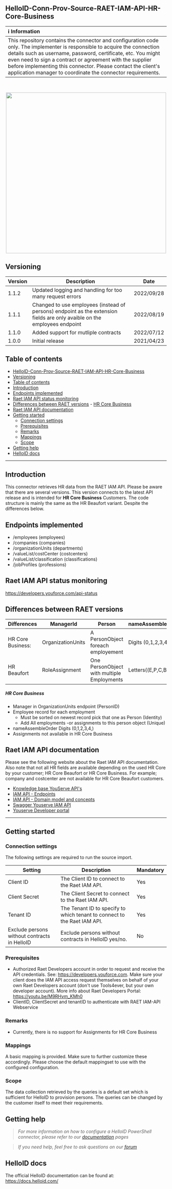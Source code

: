 ## HelloID-Conn-Prov-Source-RAET-IAM-API-HR-Core-Business

| :information_source: Information |
|:---------------------------|
| This repository contains the connector and configuration code only. The implementer is responsible to acquire the connection details such as username, password, certificate, etc. You might even need to sign a contract or agreement with the supplier before implementing this connector. Please contact the client's application manager to coordinate the connector requirements.       |
<br />
<p align="center">
  <img src="https://www.tools4ever.nl/connector-logos/vismayouserve-logo.png" width="500">
</p>

## Versioning
| Version | Description | Date |
| - | - | - |
| 1.1.2   | Updated logging and handling for too many request errors | 2022/09/28  |
| 1.1.1   | Changed to use employees (instead of persons) endpoint as the extension fields are only avaible on the employees endpoint | 2022/08/19  |
| 1.1.0   | Added support for mutliple contracts | 2022/07/12  |
| 1.0.0   | Initial release | 2021/04/23  |

## Table of contents
- [HelloID-Conn-Prov-Source-RAET-IAM-API-HR-Core-Business](#helloid-conn-prov-source-raet-iam-api-hr-core-business)
- [Versioning](#versioning)
- [Table of contents](#table-of-contents)
- [Introduction](#introduction)
- [Endpoints implemented](#endpoints-implemented)
- [Raet IAM API status monitoring](#raet-iam-api-status-monitoring)
- [Differences between RAET versions](#differences-between-raet-versions)
      - [HR Core Business](#hr-core-business)
- [Raet IAM API documentation](#raet-iam-api-documentation)
- [Getting started](#getting-started)
  - [Connection settings](#connection-settings)
  - [Prerequisites](#prerequisites)
  - [Remarks](#remarks)
  - [Mappings](#mappings)
  - [Scope](#scope)
- [Getting help](#getting-help)
- [HelloID docs](#helloid-docs)

---

## Introduction

This connector retrieves HR data from the RAET IAM API. Please be aware that there are several versions. This version connects to the latest API release and is intended for **HR Core Business** Customers. The code structure is mainly the same as the HR Beaufort variant. Despite the differences below.


## Endpoints implemented

- /employees (employees)
- /companies (companies)
- /organizationUnits (departments)
- /valueList/costCenter (costcenters)
- /valueList/classification (classifications)
- /jobProfiles (professions)

## Raet IAM API status monitoring
https://developers.youforce.com/api-status

## Differences between RAET versions
|  Differences | ManagerId  |  Person | nameAssembleOrder  | Assignments |
|---|---|---|---|---|
| HR Core Business:   |OrganizationUnits      |  A PersonObject foreach employement    |  Digits (0,1,2,3,4,)     | Not Supported  |
| HR Beaufort  | RoleAssignment        | One PersonObject with multiple Employments  | Letters((E,P,C,B,D)     | Available  |
##### HR Core Business
- Manager in OrganizationUnits endpoint (PersonID)
- Employee record for each employment
  - Must be sorted on newest record pick that one as Person (Identity)
  - Add All employments -or assignments to this person object (Unique)
- nameAssembleOrder   Digits (0,1,2,3,4,)
- Assignments not available in HR Core Business 


## Raet IAM API documentation
Please see the following website about the Raet IAM API documentation. Also note that not all HR fields are available depending on the used HR Core by your customer; HR Core Beaufort or HR Core Business. For example; company and costcenter are not available for HR Core Beaufort customers.
- [Knowledge base YouServe API's](https://community.visma.com/t5/Knowledge-base-YouServe-API-s/tkb-p/nl_ys_YouServe_API_knowledge_base/label-name/IAM%20API)
- [IAM API - Endpoints](https://community.visma.com/t5/Knowledge-base-YouServe-API-s/IAM-API-Endpoints/ta-p/472228#toc-hId-980280917)
- [IAM API - Domain model and concepts](https://community.visma.com/t5/Knowledge-base-YouServe-API-s/IAM-API-Domain-model-and-concepts/ta-p/472255)
- [Swagger Youserve IAM API](https://youserve-domain-api.github.io/SwaggerUI/iamapi.html)
- [Youserve Developer portal](https://developers.youserve.nl/)


---

## Getting started
### Connection settings
The following settings are required to run the source import.

| Setting                                       | Description                                                               | Mandatory   |
| --------------------------------------------- | ------------------------------------------------------------------------- | ----------- |
| Client ID                                     | The Client ID to connect to the Raet IAM API.                             | Yes         |
| Client Secret                                 | The Client Secret to connect to the Raet IAM API.                         | Yes         |
| Tenant ID                                     | The Tenant ID to specify to which tenant to connect to the Raet IAM API.  | Yes         |
| Exclude persons without contracts in HelloID  | Exclude persons without contracts in HelloID yes/no.                      | No          |

### Prerequisites
 - Authorized Raet Developers account in order to request and receive the API credentials. See: https://developers.youforce.com. Make sure your client does the IAM API access request themselves on behalf of your own Raet Developers account (don't use Tools4ever, but your own developer account). More info about Raet Developers Portal: https://youtu.be/M9RHvm_KMh0
- ClientID, ClientSecret and tenantID to authenticate with RAET IAM-API Webservice

### Remarks
 - Currently, there is no support for Assignments for HR Core Business

### Mappings
A basic mapping is provided. Make sure to further customize these accordingly.
Please choose the default mappingset to use with the configured configuration.

### Scope
The data collection retrieved by the queries is a default set which is sufficient for HelloID to provision persons.
The queries can be changed by the customer itself to meet their requirements.

## Getting help
> _For more information on how to configure a HelloID PowerShell connector, please refer to our [documentation](https://docs.helloid.com/hc/en-us/articles/360012558020-Configure-a-custom-PowerShell-target-system) pages_

> _If you need help, feel free to ask questions on our [forum](https://forum.helloid.com)_

## HelloID docs
The official HelloID documentation can be found at: https://docs.helloid.com/

